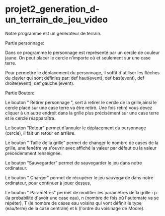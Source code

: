 # projet2_generation_d-un_terrain_de_jeu_video
Notre programme est un générateur de terrain.

Partie personnage:

Dans ce programme le personnage est représenté par un cercle de couleur jaune. On peut placer le cercle n'importe où et seulement sur une case terre.

Pour permettre le déplacement du personnage, il suffit d'utiliser les flèches du clavier qui sont définies par: def haut(event), def bas(event), def droite(event), def gauche (event).

Partie Bouton:

Le bouton " Retirer personnage ", sert à retirer le cercle de la grille,ainsi le cercle placé sur une case terre va être retiré. Une fois retiré vous devez cliquer à un autre endroit dans la grille plus précisément sur une case terre et le cercle réapparaîtra. 

Le bouton "Retour" permet d'annuler le déplacement du personnage (cercle), il fait un retour en arrière.

Le bouton " Taille de la grille" permet de changer le nombre de cases de la grille,  une fenêtre va s'ouvrir avec affiché la valeur par défaut ou la valeur précédemment renseignée.

Le bouton "Sauvegarder" permet de sauvegarder le jeu dans notre ordinateur.

Le bouton " Charger" permet de récupérer le jeu sauvegardé dans notre ordinateur, pour continuer à jouer dessus.

Le bouton " Paramètres" permet de modifier les paramètres de la grille : p (la probabilité d'avoir une case eau), n (nombre de fois où l'automate va se répéter), T (le nombre de cases eau voisins qui vont définir le type (eau/terre) de la case centrale) et k (l'ordre du voisinage de Moore).
